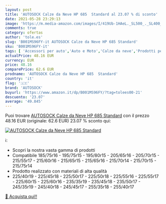 ```yaml
---
layout: post
title: 'AUTOSOCK Calze da Neve HP 685  Standard al 23.07 % di sconto'
date: 2021-05-28 23:29:13
image: 'https://m.media-amazon.com/images/I/419Ub-1HAeL._SL500_._SL400_.jpg'
comments: true
category: ofertas
author: 'tole.es'
slug: 'B001MS96FY-it AUTOSOCK Calze da Neve HP 685 Standard'
sku: 'B001MS96FY-it'
tags: [ 'Accessori per auto','Auto e Moto','Calze da neve','Prodotti per linverno auto','autosock', ]
actualPrice: 48.16 EUR
currency: EUR
price: 48.16
comparePrice: 62.6 EUR
prodname: 'AUTOSOCK Calze da Neve HP 685  Standard'
country: 'it'
flag: '🇮🇹'
brand: 'AUTOSOCK'
buyurl: 'https://www.amazon.it/dp/B001MS96FY/?tag=tolees00-21'
descuento: '23.07'
average: '49.845'
---
```


Puoi trovare [AUTOSOCK Calze da Neve HP 685  Standard](https://www.amazon.it/dp/B001MS96FY/?tag=tolees00-21) con il prezzo 48.16 EUR (originale: 62.6 EUR) 23.07 % sconto qui:

[![AUTOSOCK Calze da Neve HP 685  Standard](https://m.media-amazon.com/images/I/419Ub-1HAeL._SL500_._SL400_.jpg)](https://www.amazon.it/dp/B001MS96FY/?tag=tolees00-21)

ℹ️:

- Scopri la nostra vasta gamma di prodotti
- Compatibile 185/75r16 - 195/75r15 - 195/80r15 - 205/65r16 - 205/70r15 - 215/55r17 - 215/60r16 - 215/65r15 - 215/65r16 - 215/70r14 - 215/70r15 - 215/75r14
- Prodotto realizzato con materiali di alta qualità
- 225/40r19 - 225/45r18 - 225/50r17 - 225/50r18 - 225/55r16 - 225/55r17 - 225/60r15 - 225/60r16 - 235/35r19 - 235/45r18 - 235/50r17 - 245/35r19 - 245/40r18 - 245/45r17 - 255/35r18 - 255/40r17

[🛒 Acquista qui!!](https://www.amazon.it/dp/B001MS96FY/?tag=tolees00-21)
